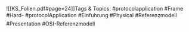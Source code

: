 
![[KS_Folien.pdf#page=24]]Tags & Topics:
   #protocolapplication
   #Frame
   #Hard-
   #protocolApplication
   #Einfuhrung
   #Physical
   #Referenzmodell
   #Presentation
   #OSI-Referenzmodell